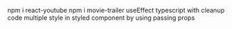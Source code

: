 npm i react-youtube
npm i movie-trailer
useEffect typescript with cleanup code 
multiple style in styled component by using passing props